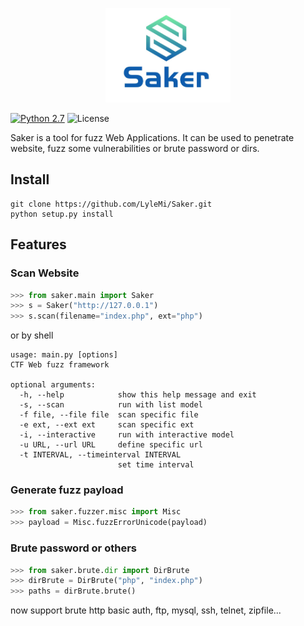 <p align="center"><a href="" target="_blank" rel="noopener noreferrer"><img width="200" src="./webui/server/static/images/logo.jpg" alt="Saker logo"></a></p>

[![Python 2.7](https://img.shields.io/badge/Python-2.7-blue.svg)](http://www.python.org/download/)
![License](https://img.shields.io/aur/license/yaourt.svg)

Saker is a tool for fuzz Web Applications. It can be used to penetrate website, fuzz some vulnerabilities or brute password or dirs.

## Install

```
git clone https://github.com/LyleMi/Saker.git
python setup.py install
```

## Features

### Scan Website

```python
>>> from saker.main import Saker
>>> s = Saker("http://127.0.0.1")
>>> s.scan(filename="index.php", ext="php")
```

or by shell

```
usage: main.py [options]
CTF Web fuzz framework

optional arguments:
  -h, --help            show this help message and exit
  -s, --scan            run with list model
  -f file, --file file  scan specific file
  -e ext, --ext ext     scan specific ext
  -i, --interactive     run with interactive model
  -u URL, --url URL     define specific url
  -t INTERVAL, --timeinterval INTERVAL
                        set time interval
```

### Generate fuzz payload

```python
>>> from saker.fuzzer.misc import Misc
>>> payload = Misc.fuzzErrorUnicode(payload)
```

### Brute password or others


```python
>>> from saker.brute.dir import DirBrute
>>> dirBrute = DirBrute("php", "index.php")
>>> paths = dirBrute.brute()
```

now support brute http basic auth, ftp, mysql, ssh, telnet, zipfile...